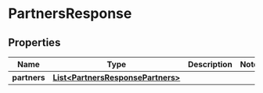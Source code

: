 

# PartnersResponse

## Properties

Name | Type | Description | Notes
------------ | ------------- | ------------- | -------------
**partners** | [**List&lt;PartnersResponsePartners&gt;**](PartnersResponsePartners.md) |  | 



